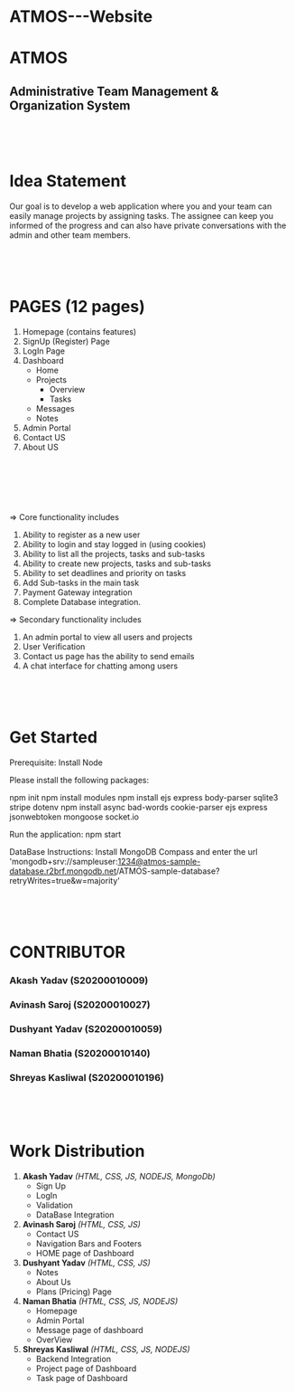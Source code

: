 # ATMOS---Website

# ATMOS
## Administrative Team Management & Organization System

<p>&nbsp;</p>
<p>&nbsp;</p>

# Idea Statement
Our goal is to develop a web application where you and your team can easily manage projects by assigning tasks. The assignee can keep you informed of the progress and can also have private conversations with the admin and other team members.

<p>&nbsp;</p>
<p>&nbsp;</p>


# PAGES (12 pages)
1. Homepage (contains features)
2. SignUp (Register) Page
3. LogIn Page
4. Dashboard
    - Home
    - Projects
        - Overview
        - Tasks
    - Messages
    - Notes
5. Admin Portal
6. Contact US
7. About US

<p>&nbsp;</p>
<p>&nbsp;</p>
<p>&nbsp;</p>


=> Core functionality includes
1. Ability to register as a new user
2. Ability to login and stay logged in (using cookies)
3. Ability to list all the projects, tasks and sub-tasks
4. Ability to create new projects, tasks and sub-tasks
5. Ability to set deadlines and priority on tasks
6. Add Sub-tasks in the main task
7. Payment Gateway integration
8. Complete Database integration.

=> Secondary functionality includes
1. An admin portal to view all users and projects
2. User Verification 
3. Contact us page has the ability to send emails
4. A chat interface for chatting among users

<p>&nbsp;</p>
<p>&nbsp;</p>

# Get Started

Prerequisite: Install Node

Please install the following packages:

npm init
npm install modules
npm install ejs express body-parser sqlite3 stripe dotenv
npm install async bad-words cookie-parser ejs express jsonwebtoken mongoose socket.io

Run the application:
npm start

DataBase Instructions:
Install MongoDB Compass and enter the url 'mongodb+srv://sampleuser:1234@atmos-sample-database.r2brf.mongodb.net/ATMOS-sample-database?retryWrites=true&w=majority'

<p>&nbsp;</p>
<p>&nbsp;</p>

# CONTRIBUTOR
### Akash Yadav (S20200010009)
### Avinash Saroj (S20200010027)
### Dushyant Yadav (S20200010059)
### Naman Bhatia (S20200010140)
### Shreyas Kasliwal (S20200010196)

<p>&nbsp;</p>
<p>&nbsp;</p>

# Work Distribution

1. **Akash Yadav** *(HTML, CSS, JS, NODEJS, MongoDb)*
    - Sign Up 
    - LogIn
    - Validation 
    - DataBase Integration
2. **Avinash Saroj** *(HTML, CSS, JS)*
    - Contact US
    - Navigation Bars and Footers
    - HOME page of Dashboard
3. **Dushyant Yadav** *(HTML, CSS, JS)*
    - Notes
    - About Us
    - Plans (Pricing) Page
4. **Naman Bhatia** *(HTML, CSS, JS, NODEJS)*
    - Homepage
    - Admin Portal
    - Message page of dashboard
    - OverView
5. **Shreyas Kasliwal** *(HTML, CSS, JS, NODEJS)*
    - Backend Integration
    - Project page of Dashboard
    - Task page of Dashboard

